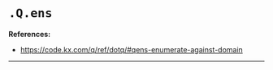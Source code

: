 # `.Q.ens`

**References:**
- https://code.kx.com/q/ref/dotq/#qens-enumerate-against-domain


-------------------------------------------------------------------------------------------------------
